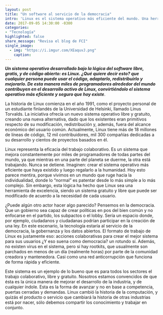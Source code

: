 ```yaml
---
layout: post
title: "Un software al servicio de la democracia"
intro: 'Linux es el sistema operativo más eficiente del mundo. Una herramienta que inspira el trabajo colaborativo.'
date: 2017-09-05 14:30:00 -0300
categories:
- "Tecnología"
highlighted: false
share_message: "Revisa el blog de FCI"
single_image:
  - img: "https://i.imgur.com/XEaquvJ.png"
    caption:
---
```

***Un sistema operativo desarrollado bajo la lógica del software libre, gratis, y de código abierto: es Linux. ¿Qué quiere decir esto? que cualquier persona puede usar el código, adaptarlo, redistribuirlo y mejorarlo. De esta manera miles de programadores alrededor del mundo contribuyen en el desarrollo activo de Linux, convirtiéndolo el sistema operativo más eficiente y seguro que hoy existe***.

La historia de Linux comienza en el año 1991, como el proyecto personal de un estudiante finlandés de la Universidad de Helsinki, llamado Linus Torvalds. La iniciativa ofrecía un nuevo sistema operativo libre y gratuito, creando una nueva alternativa, dado que los existentes eran primitivos respecto de su modificación, redistribución y, además, fuera del alcance económico del usuario común. Actualmente, Linux tiene más de 18 millones de líneas de código, 12 mil contribuidores, mil 300 compañías dedicadas a su desarrollo y cientos de proyectos basados en él.

Linux representa la eficacia del trabajo colaborativo. Es un sistema que mejora constantemente por miles de programadores de todas partes del mundo, ya que mientras en una parte del planeta se duerme, la otra está trabajando. Nunca se detiene. Imaginen: crear el sistema operativo más eficiente que haya existido y luego regalarlo a la humanidad. Hoy esto parece mentira, porque vivimos en un mundo que ruge hacia la individualidad, donde lo “normal” es patentar desde lo más simple a lo más complejo. Sin embargo, esta lógica ha hecho que Linux sea una herramienta de excelencia, siendo un sistema gratuito y libre que puede ser modificado de acuerdo a la necesidad de cada usuario.

¿Puede algún otro actor hacer algo parecido? Pensemos en la democracia. Que un gobierno sea capaz de crear políticas en pos del bien común y no enfocarse en el partido, los subpactos o el lobby. Sería un espacio donde, por ejemplo, ciudadanos y ciudadanas podrían participar en la creación de una ley. En este escenario, la tecnología estaría al servicio de la  democracia, la gobernanza y los datos abiertos. El formato de trabajo de Linux es justamente eso: acciones colaborativas para crear el mejor sistema para sus usuarios ¿Y eso suena como democracia? un rotundo sí. Además, no existen virus en el sistema, pero sí hay rootkits, que usualmente son parchados en menos de un día (realmente horas) por parte de la comunidad creadora y mantenedora. Casi como una red anticorrupción que funciona  de forma rápida y eficiente.

Este sistema es un ejemplo de lo bueno que es para todos los sectores el trabajo colaborativo, libre y gratuito. Nosotros estamos convencidos de que ésta es la única manera de mejorar el desarrollo de la industria, y de cualquier índole. Esta es la forma de avanzar y no en base a competencia, puertas cerradas y demandas. Linux cambió la historia de la computación, y quizás el producto o servicio que cambiará la historia de otras industrias está por nacer, sólo debemos compartir los conocimiento y trabajar en conjunto.
